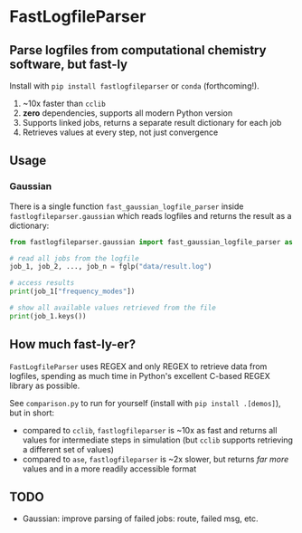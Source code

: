 # FastLogfileParser
## Parse logfiles from computational chemistry software, but fast-ly

Install with `pip install fastlogfileparser` or `conda` (forthcoming!).

 1. ~10x faster than `cclib`
 2. **zero** dependencies, supports all modern Python version
 3. Supports linked jobs, returns a separate result dictionary for each job
 4. Retrieves values at every step, not just convergence

## Usage
### Gaussian

There is a single function `fast_gaussian_logfile_parser` inside `fastlogfileparser.gaussian` which reads logfiles and returns the result as a dictionary:

```python
from fastlogfileparser.gaussian import fast_gaussian_logfile_parser as fglp

# read all jobs from the logfile
job_1, job_2, ..., job_n = fglp("data/result.log")

# access results
print(job_1["frequency_modes"])

# show all available values retrieved from the file
print(job_1.keys())
```

## How much fast-ly-er?
`FastLogfileParser` uses REGEX and only REGEX to retrieve data from logfiles, spending as much time in Python's excellent C-based REGEX library as possible.

See `comparison.py` to run for yourself (install with `pip install .[demos]`), but in short:
 - compared to `cclib`, `fastlogfileparser` is ~10x as fast and returns all values for intermediate steps in simulation (but `cclib` supports retrieving a different set of values)
 - compared to `ase`, `fastlogfileparser` is ~2x slower, but returns _far more_ values and in a more readily accessible format

## TODO
 - Gaussian: improve parsing of failed jobs: route, failed msg, etc.